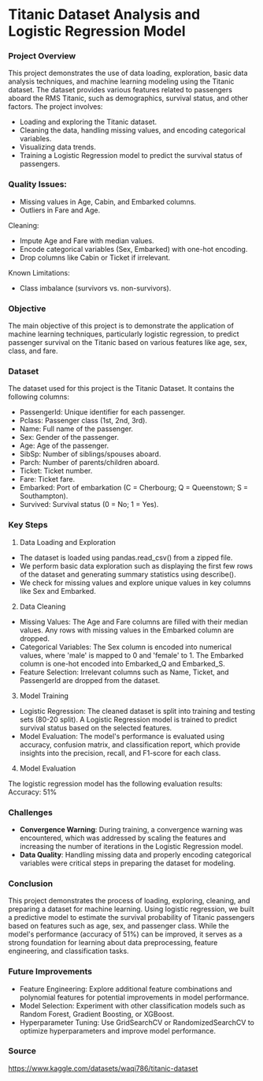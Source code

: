 # Titanic Dataset Analysis and Logistic Regression Model

### Project Overview

This project demonstrates the use of data loading, exploration, basic data analysis techniques, and machine learning modeling using the Titanic dataset. The dataset provides various features related to passengers aboard the RMS Titanic, such as demographics, survival status, and other factors. The project involves:

- Loading and exploring the Titanic dataset.
- Cleaning the data, handling missing values, and encoding categorical variables.
- Visualizing data trends.
- Training a Logistic Regression model to predict the survival status of passengers.

### Quality Issues:

- Missing values in Age, Cabin, and Embarked columns.
- Outliers in Fare and Age.

Cleaning:

- Impute Age and Fare with median values.
- Encode categorical variables (Sex, Embarked) with one-hot encoding.
- Drop columns like Cabin or Ticket if irrelevant.

Known Limitations:
- Class imbalance (survivors vs. non-survivors).

### Objective

The main objective of this project is to demonstrate the application of machine learning techniques, particularly logistic regression, to predict passenger survival on the Titanic based on various features like age, sex, class, and fare.

### Dataset

The dataset used for this project is the Titanic Dataset. It contains the following columns:

- PassengerId: Unique identifier for each passenger.
- Pclass: Passenger class (1st, 2nd, 3rd).
- Name: Full name of the passenger.
- Sex: Gender of the passenger.
- Age: Age of the passenger.
- SibSp: Number of siblings/spouses aboard.
- Parch: Number of parents/children aboard.
- Ticket: Ticket number.
- Fare: Ticket fare.
- Embarked: Port of embarkation (C = Cherbourg; Q = Queenstown; S = Southampton).
- Survived: Survival status (0 = No; 1 = Yes).

### Key Steps

1. Data Loading and Exploration

- The dataset is loaded using pandas.read_csv() from a zipped file.
- We perform basic data exploration such as displaying the first few rows of the dataset and generating summary statistics using describe().
- We check for missing values and explore unique values in key columns like Sex and Embarked.

2. Data Cleaning

- Missing Values: The Age and Fare columns are filled with their median values. Any rows with missing values in the Embarked column are dropped.
- Categorical Variables: The Sex column is encoded into numerical values, where 'male' is mapped to 0 and 'female' to 1. The Embarked column is one-hot encoded into Embarked_Q and Embarked_S.
- Feature Selection: Irrelevant columns such as Name, Ticket, and PassengerId are dropped from the dataset.

3. Model Training

- Logistic Regression: The cleaned dataset is split into training and testing sets (80-20 split). A Logistic Regression model is trained to predict survival status based on the selected features.
- Model Evaluation: The model's performance is evaluated using accuracy, confusion matrix, and classification report, which provide insights into the precision, recall, and F1-score for each class.

4. Model Evaluation

The logistic regression model has the following evaluation results: Accuracy: 51%

### Challenges

- **Convergence Warning**: During training, a convergence warning was encountered, which was addressed by scaling the features and increasing the number of iterations in the Logistic Regression model.
- **Data Quality**: Handling missing data and properly encoding categorical variables were critical steps in preparing the dataset for modeling.

### Conclusion

This project demonstrates the process of loading, exploring, cleaning, and preparing a dataset for machine learning. Using logistic regression, we built a predictive model to estimate the survival probability of Titanic passengers based on features such as age, sex, and passenger class. While the model's performance (accuracy of 51%) can be improved, it serves as a strong foundation for learning about data preprocessing, feature engineering, and classification tasks.

### Future Improvements

- Feature Engineering: Explore additional feature combinations and polynomial features for potential improvements in model performance.
- Model Selection: Experiment with other classification models such as Random Forest, Gradient Boosting, or XGBoost.
- Hyperparameter Tuning: Use GridSearchCV or RandomizedSearchCV to optimize hyperparameters and improve model performance.

### Source

https://www.kaggle.com/datasets/waqi786/titanic-dataset

